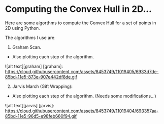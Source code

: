 # Computing the Convex Hull in 2D...
Here are some algorthms to compute the Convex Hull for a set of points in 2D using Python.

The algorithms I use are:

1. Graham Scan.
  - Also plotting each step of the algorithm.
  
  ![alt text][graham]
  [graham]: https://cloud.githubusercontent.com/assets/8453749/11019405/6933d7de-85bd-11e5-873e-907e442df8de.gif

2. Jarvis March (Gift Wrapping):
  - Also plotting each step of the algorithm. (Needs some modifications...)
  
  ![alt text][jarvis]
  [jarvis]: https://cloud.githubusercontent.com/assets/8453749/11019404/693357aa-85bd-11e5-96d5-e98feb660f94.gif
